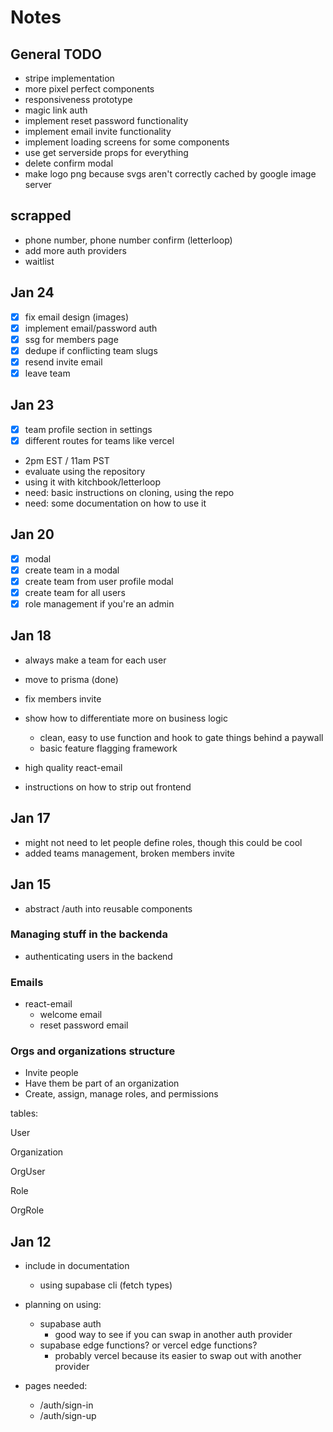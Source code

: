# Notes

## General TODO

- stripe implementation
- more pixel perfect components
- responsiveness prototype
- magic link auth
- implement reset password functionality
- implement email invite functionality
- implement loading screens for some components
- use get serverside props for everything
- delete confirm modal
- make logo png because svgs aren't correctly cached by google image server

## scrapped

- phone number, phone number confirm (letterloop)
- add more auth providers
- waitlist

## Jan 24

- [x] fix email design (images)
- [x] implement email/password auth
- [x] ssg for members page
- [x] dedupe if conflicting team slugs
- [x] resend invite email
- [x] leave team

## Jan 23

- [x] team profile section in settings
- [x] different routes for teams like vercel

- 2pm EST / 11am PST
- evaluate using the repository
- using it with kitchbook/letterloop
- need: basic instructions on cloning, using the repo
- need: some documentation on how to use it

## Jan 20

- [x] modal
- [x] create team in a modal
- [x] create team from user profile modal
- [x] create team for all users
- [x] role management if you're an admin

## Jan 18

- always make a team for each user

- move to prisma (done)
- fix members invite

- show how to differentiate more on business logic
  - clean, easy to use function and hook to gate things behind a paywall
  - basic feature flagging framework
- high quality react-email
- instructions on how to strip out frontend

## Jan 17

- might not need to let people define roles, though this could be cool
- added teams management, broken members invite

## Jan 15

- abstract /auth into reusable components

### Managing stuff in the backenda

- authenticating users in the backend

### Emails

- react-email
  - welcome email
  - reset password email

### Orgs and organizations structure

- Invite people
- Have them be part of an organization
- Create, assign, manage roles, and permissions

tables:

User

Organization

OrgUser

Role

OrgRole

## Jan 12

- include in documentation

  - using supabase cli (fetch types)

- planning on using:
  - supabase auth
    - good way to see if you can swap in another auth provider
  - supabase edge functions? or vercel edge functions?
    - probably vercel because its easier to swap out with another provider
- pages needed:
  - /auth/sign-in
  - /auth/sign-up

